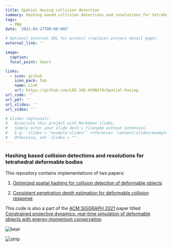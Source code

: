 ```yaml
---
title: Spatial Hasing collision detection
summary: Hashing based collision detections and resolutions for tetrahedral deformable bodies
tags:
  - PBA
date: '2021-04-27T00:00:00Z'

# Optional external URL for project (replaces project detail page).
external_link: ''

image:
  caption: 
  focal_point: Smart

links:
  - icon: github
    icon_pack: fab
    name: Link
    url: https://github.com/LEE-JAE-HYUN179/Spatial-hasing
url_code: ''
url_pdf: ''
url_slides: ''
url_video: ''

# Slides (optional).
#   Associate this project with Markdown slides.
#   Simply enter your slide deck's filename without extension.
#   E.g. `slides = "example-slides"` references `content/slides/example-slides.md`.
#   Otherwise, set `slides = ""`.
---
```


### Hashing based collision detections and resolutions for tetrahedral deformable bodies

This repository contains implementations of two papers:

 1. [Optimized spatial hashing for collision detection of deformable objects](https://matthias-research.github.io/pages/publications/tetraederCollision.pdf)


 2. [Consistent penetration depth estimation for deformable collision response](https://cg.informatik.uni-freiburg.de/publications/2004_VMV_penetrationDepth.pdf)

 This code is also a part of the [ACM SIGGRAPH 2021](https://www.google.com/search?client=safari&rls=en&q=ACM+SIGGRAPH+2021&ie=UTF-8&oe=UTF-8) paper titled [Constrained projective dynamics: real-time simulation of deformable objects with energy-momentum conservation](https://dl.acm.org/doi/abs/10.1145/3450626.3459878?casa_token=gdWYjIfObI0AAAAA:N5L_CBJZei-5VG6OGEeh96Q_9ffWpICrTaOyqKjy5xJ1oa_JUAehzXsUcr8OKf_HeTUbu-cGV4oJ8LM)


![bear](https://github.com/LEE-JAE-HYUN179/Spatial-hasing/assets/46246202/9fe280f0-2071-43b4-874e-807e52fdcbff)

![strip](https://github.com/LEE-JAE-HYUN179/Spatial-hasing/assets/46246202/06bbf3f2-c0cb-4517-80da-9234157d13b4)

